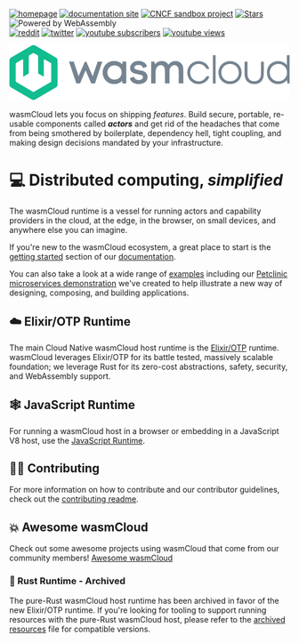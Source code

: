 
[![homepage](https://img.shields.io/website?label=Homepage&url=https%3A%2F%2Fwasmcloud.com)](https://wasmcloud.com)
[![documentation site](https://img.shields.io/website?label=Documentation&url=https%3A%2F%2Fwasmcloud.dev)](https://wasmcloud.dev)
[![CNCF sandbox project](https://img.shields.io/website?label=CNCF%20Sandbox%20Project&url=https://landscape.cncf.io/?selected=wasm-cloud)](https://landscape.cncf.io/?selected=wasm-cloud)
[![Stars](https://img.shields.io/github/stars/wasmcloud?color=gold&label=wasmCloud%20Org%20Stars)](https://github.com/wasmcloud/)
![Powered by WebAssembly](https://img.shields.io/badge/powered%20by-WebAssembly-orange.svg)<br />
[![reddit](https://img.shields.io/reddit/subreddit-subscribers/wasmcloud?style=social)](https://reddit.com/r/wasmcloud)
[![twitter](https://img.shields.io/twitter/follow/wasmcloud?style=social)](https://twitter.com/wasmcloud)
[![youtube subscribers](https://img.shields.io/youtube/channel/subscribers/UCmZVIWGxkudizD1Z1and5JA?style=social)](https://youtube.com/wasmcloud)
[![youtube views](https://img.shields.io/youtube/channel/views/UCmZVIWGxkudizD1Z1and5JA?style=social)](https://youtube.com/wasmcloud)

![wasmCloud logo](https://raw.githubusercontent.com/wasmCloud/branding/main/02.Horizontal%20Version/Pixel/PNG/Wasmcloud.Logo-Hrztl_Color.png)

wasmCloud lets you focus on shipping _features_. Build secure, portable, re-usable components called **_actors_** and get rid of the headaches that come from being smothered by boilerplate, dependency hell, tight coupling, and making design decisions mandated by your infrastructure.

# 💻 Distributed computing, _simplified_

The wasmCloud runtime is a vessel for running actors and capability providers in the cloud, at the edge, in the browser, on small devices, and anywhere else you can imagine.

If you're new to the wasmCloud ecosystem, a great place to start is the [getting started](https://wasmcloud.dev/overview/getting-started/) section of our [documentation](https://wasmcloud.dev).

You can also take a look at a wide range of [examples](https://github.com/wasmCloud/examples/) including our [Petclinic microservices demonstration](https://github.com/wasmCloud/examples/tree/main/petclinic) we've created to help illustrate a new way of designing, composing, and building applications.

## ☁️ Elixir/OTP Runtime 

The main Cloud Native wasmCloud host runtime is the [Elixir/OTP](https://github.com/wasmCloud/wasmcloud-otp) runtime. wasmCloud leverages Elixir/OTP for its battle tested, massively scalable foundation; we leverage Rust for its zero-cost abstractions, safety, security, and WebAssembly support.

## 🕸 JavaScript Runtime

For running a wasmCloud host in a browser or embedding in a JavaScript V8 host, use the [JavaScript Runtime](https://github.com/wasmCloud/wasmcloud-js).

## 🧑‍💻 Contributing

For more information on how to contribute and our contributor guidelines, check out the [contributing readme](./CONTRIBUTING.md).

## 💥 Awesome wasmCloud
 
Check out some awesome projects using wasmCloud that come from our community members! [Awesome wasmCloud](./awesome-wasmcloud)

### 🦀️ Rust Runtime - Archived

The pure-Rust wasmCloud host runtime has been archived in favor of the new Elixir/OTP runtime. If you're looking for tooling to support running resources with the pure-Rust wasmCloud host, please refer to the [archived resources](./.archived/RESOURCES.md) file for compatible versions.

